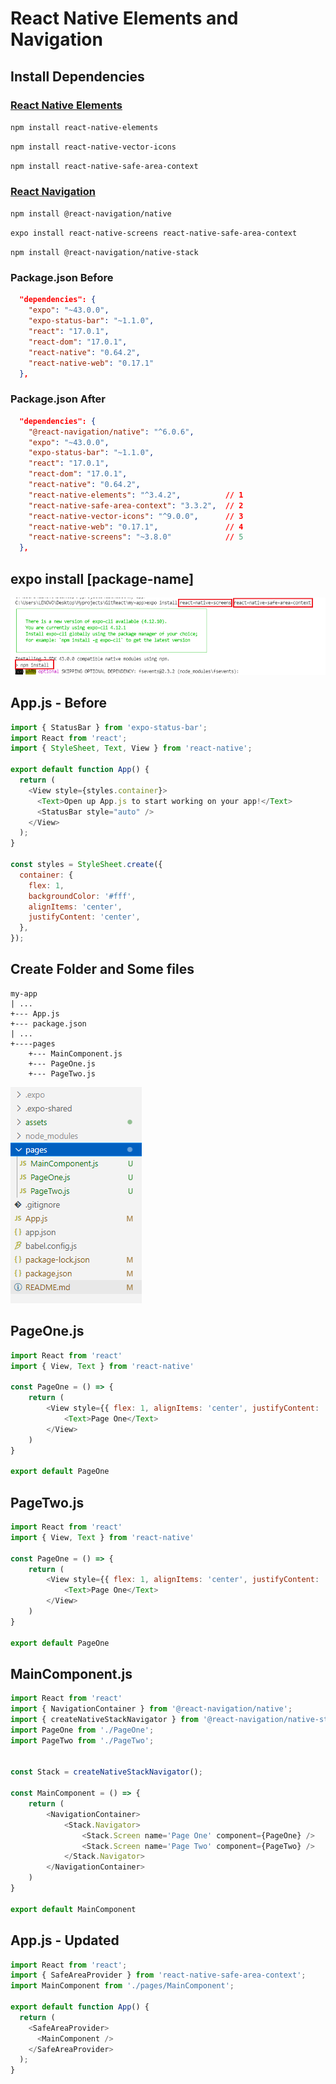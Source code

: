 # React Native Elements and Navigation

## Install Dependencies

### [React Native Elements](https://reactnativeelements.com/)

`npm install react-native-elements`

`npm install react-native-vector-icons`

`npm install react-native-safe-area-context`

### [React Navigation](https://reactnavigation.org/)

`npm install @react-navigation/native`

`expo install react-native-screens react-native-safe-area-context`

`npm install @react-navigation/native-stack`

### Package.json Before

```JSON
  "dependencies": {
    "expo": "~43.0.0",
    "expo-status-bar": "~1.1.0",
    "react": "17.0.1",
    "react-dom": "17.0.1",
    "react-native": "0.64.2",
    "react-native-web": "0.17.1"
  },
```

### Package.json After

```JSON
  "dependencies": {
    "@react-navigation/native": "^6.0.6",
    "expo": "~43.0.0",
    "expo-status-bar": "~1.1.0",
    "react": "17.0.1",
    "react-dom": "17.0.1",
    "react-native": "0.64.2",
    "react-native-elements": "^3.4.2",          // 1
    "react-native-safe-area-context": "3.3.2",  // 2
    "react-native-vector-icons": "^9.0.0",      // 3
    "react-native-web": "0.17.1",               // 4
    "react-native-screens": "~3.8.0"            // 5
  },
```

## **expo install [package-name]**

![expo install](assets/mkdn/1.png)

## **App.js - Before**

```JavaScript
import { StatusBar } from 'expo-status-bar';
import React from 'react';
import { StyleSheet, Text, View } from 'react-native';

export default function App() {
  return (
    <View style={styles.container}>
      <Text>Open up App.js to start working on your app!</Text>
      <StatusBar style="auto" />
    </View>
  );
}

const styles = StyleSheet.create({
  container: {
    flex: 1,
    backgroundColor: '#fff',
    alignItems: 'center',
    justifyContent: 'center',
  },
});
```

## **Create Folder and Some files**

```
my-app
| ...
+--- App.js
+--- package.json
| ...
+----pages
    +--- MainComponent.js
    +--- PageOne.js
    +--- PageTwo.js
```

![Screenshot](assets/mkdn/2.png)

## **PageOne.js**

```JavaScript
import React from 'react'
import { View, Text } from 'react-native'

const PageOne = () => {
    return (
        <View style={{ flex: 1, alignItems: 'center', justifyContent: 'center' }}>
            <Text>Page One</Text>
        </View>
    )
}

export default PageOne

```

## **PageTwo.js**

```JavaScript
import React from 'react'
import { View, Text } from 'react-native'

const PageOne = () => {
    return (
        <View style={{ flex: 1, alignItems: 'center', justifyContent: 'center' }}>
            <Text>Page One</Text>
        </View>
    )
}

export default PageOne

```

## **MainComponent.js**

```JavaScript
import React from 'react'
import { NavigationContainer } from '@react-navigation/native';
import { createNativeStackNavigator } from '@react-navigation/native-stack';
import PageOne from './PageOne';
import PageTwo from './PageTwo';


const Stack = createNativeStackNavigator();

const MainComponent = () => {
    return (
        <NavigationContainer>
            <Stack.Navigator>
                <Stack.Screen name='Page One' component={PageOne} />
                <Stack.Screen name='Page Two' component={PageTwo} />
            </Stack.Navigator>
        </NavigationContainer>
    )
}

export default MainComponent

```

## **App.js - Updated**

```JavaScript
import React from 'react';
import { SafeAreaProvider } from 'react-native-safe-area-context';
import MainComponent from './pages/MainComponent';

export default function App() {
  return (
    <SafeAreaProvider>
      <MainComponent />
    </SafeAreaProvider>
  );
}
```
